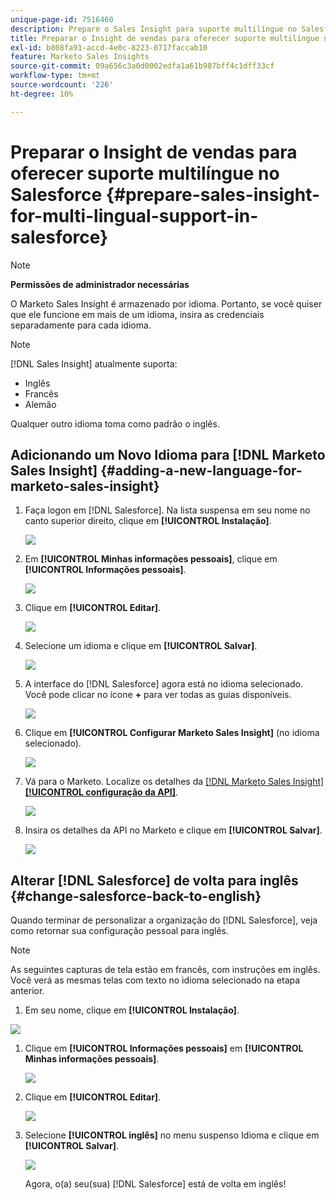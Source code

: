 ```yaml
---
unique-page-id: 7516460
description: Prepare o Sales Insight para suporte multilíngue no Salesforce - Documentação do Marketo - Documentação do produto
title: Preparar o Insight de vendas para oferecer suporte multilíngue no Salesforce
exl-id: b808fa91-accd-4e0c-8223-0717faccab10
feature: Marketo Sales Insights
source-git-commit: 09a656c3a0d0002edfa1a61b987bff4c1dff33cf
workflow-type: tm+mt
source-wordcount: '226'
ht-degree: 10%

---
```


# Preparar o Insight de vendas para oferecer suporte multilíngue no Salesforce {#prepare-sales-insight-for-multi-lingual-support-in-salesforce}

>[!NOTE]
>
>**Permissões de administrador necessárias**

O Marketo Sales Insight é armazenado por idioma. Portanto, se você quiser que ele funcione em mais de um idioma, insira as credenciais separadamente para cada idioma.

>[!NOTE]
>
>[!DNL Sales Insight] atualmente suporta:
>
>* Inglês
>* Francês
>* Alemão
>
>Qualquer outro idioma toma como padrão o inglês.

## Adicionando um Novo Idioma para [!DNL Marketo Sales Insight] {#adding-a-new-language-for-marketo-sales-insight}

1. Faça logon em [!DNL Salesforce]. Na lista suspensa em seu nome no canto superior direito, clique em **[!UICONTROL Instalação]**.

   ![](assets/image2015-7-6-16-3a5-3a6.png)

1. Em **[!UICONTROL Minhas informações pessoais]**, clique em **[!UICONTROL Informações pessoais]**.

   ![](assets/image2015-7-6-16-3a5-3a25.png)

1. Clique em **[!UICONTROL Editar]**.

   ![](assets/image2015-7-6-16-3a5-3a38.png)

1. Selecione um idioma e clique em **[!UICONTROL Salvar]**.

   ![](assets/image2015-7-6-16-3a5-3a47.png)

1. A interface do [!DNL Salesforce] agora está no idioma selecionado. Você pode clicar no ícone **+** para ver todas as guias disponíveis.

   ![](assets/image2015-7-6-16-3a6-3a10.png)

1. Clique em **[!UICONTROL Configurar Marketo Sales Insight]** (no idioma selecionado).

   ![](assets/image2015-7-6-16-3a7-3a15.png)

1. Vá para o Marketo. Localize os detalhes da [[!DNL Marketo Sales Insight] **[!UICONTROL configuração da API &#x200B;]**](/help/marketo/product-docs/marketo-sales-insight/msi-for-salesforce/configuration/configure-marketo-sales-insight-in-salesforce-enterprise-unlimited.md#configure-marketo-sales-insight).

   ![](assets/image2015-7-6-16-3a41-3a2.png)

1. Insira os detalhes da API no Marketo e clique em **[!UICONTROL Salvar]**.

   ![](assets/image2015-7-6-16-3a7-3a43.png)

## Alterar [!DNL Salesforce] de volta para inglês {#change-salesforce-back-to-english}

Quando terminar de personalizar a organização do [!DNL Salesforce], veja como retornar sua configuração pessoal para inglês.

>[!NOTE]
>
>As seguintes capturas de tela estão em francês, com instruções em inglês.  Você verá as mesmas telas com texto no idioma selecionado na etapa anterior.

1. Em seu nome, clique em **[!UICONTROL Instalação]**.

![](assets/image2015-7-6-16-3a5-3a6.png)

1. Clique em **[!UICONTROL Informações pessoais]** em **[!UICONTROL Minhas informações pessoais]**.

   ![](assets/image2015-7-6-16-3a8-3a3.png)

1. Clique em **[!UICONTROL Editar]**.

   ![](assets/image2015-7-6-16-3a8-3a19.png)

1. Selecione **[!UICONTROL inglês]** no menu suspenso Idioma e clique em **[!UICONTROL Salvar]**.

   ![](assets/image2015-7-6-16-3a8-3a31.png)

   Agora, o(a) seu(sua) [!DNL Salesforce] está de volta em inglês!
